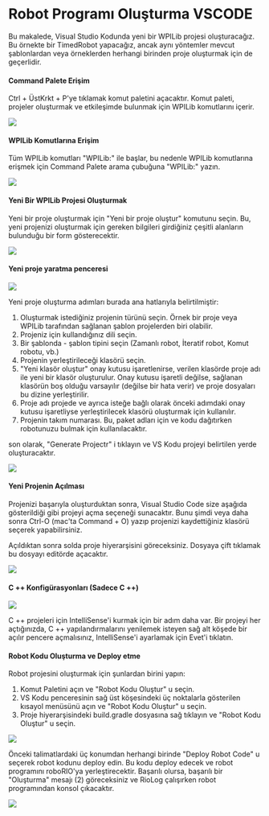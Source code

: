 # Robot Programı Oluşturma VSCODE

Bu makalede, Visual Studio Kodunda yeni bir WPILib projesi oluşturacağız. Bu örnekte bir TimedRobot yapacağız, ancak aynı yöntemler mevcut şablonlardan veya örneklerden herhangi birinden proje oluşturmak için de geçerlidir.

#### Command Palete Erişim

Ctrl + ÜstKrkt + P'ye tıklamak komut paletini açacaktır. Komut paleti, projeler oluşturmak ve etkileşimde bulunmak için WPILib komutlarını içerir.

![](../.gitbook/assets/image%20%28113%29.png)

#### WPILib Komutlarına Erişim

Tüm WPILib komutları "WPILib:" ile başlar, bu nedenle WPILib komutlarına erişmek için Command Palete arama çubuğuna "WPILib:" yazın.

![](../.gitbook/assets/image%20%2820%29.png)

#### Yeni Bir WPILib Projesi Oluşturmak

Yeni bir proje oluşturmak için "Yeni bir proje oluştur" komutunu seçin. Bu, yeni projenizi oluşturmak için gereken bilgileri girdiğiniz çeşitli alanların bulunduğu bir form gösterecektir.

![](../.gitbook/assets/image%20%2817%29.png)

#### Yeni proje yaratma penceresi

![](../.gitbook/assets/image%20%2816%29.png)

Yeni proje oluşturma adımları burada ana hatlarıyla belirtilmiştir:  
  


1. Oluşturmak istediğiniz projenin türünü seçin. Örnek bir proje veya WPILib tarafından sağlanan şablon projelerden biri olabilir.
2. Projeniz için kullandığınız dili seçin.
3. Bir şablonda - şablon tipini seçin \(Zamanlı robot, İteratif robot, Komut robotu, vb.\)
4. Projenin yerleştirileceği klasörü seçin.
5. "Yeni klasör oluştur" onay kutusu işaretlenirse, verilen klasörde proje adı ile yeni bir klasör oluşturulur. Onay kutusu işaretli değilse, sağlanan klasörün boş olduğu varsayılır \(değilse bir hata verir\) ve proje dosyaları bu dizine yerleştirilir.
6. Proje adı projede ve ayrıca isteğe bağlı olarak önceki adımdaki onay kutusu işaretliyse yerleştirilecek klasörü oluşturmak için kullanılır.
7. Projenin takım numarası. Bu, paket adları için ve kodu dağıtırken robotunuzu bulmak için kullanılacaktır.

son olarak, "Generate Projectr" i tıklayın ve VS Kodu projeyi belirtilen yerde oluşturacaktır.

![](../.gitbook/assets/image%20%285%29.png)

#### Yeni Projenin Açılması

Projenizi başarıyla oluşturduktan sonra, Visual Studio Code size aşağıda gösterildiği gibi projeyi açma seçeneği sunacaktır. Bunu şimdi veya daha sonra Ctrl-O \(mac'ta Command + O\) yazıp projenizi kaydettiğiniz klasörü seçerek yapabilirsiniz.

Açıldıktan sonra solda proje hiyerarşisini göreceksiniz. Dosyaya çift tıklamak bu dosyayı editörde açacaktır.

![](../.gitbook/assets/image%20%289%29.png)

#### C ++ Konfigürasyonları \(Sadece C ++\)

![](../.gitbook/assets/image%20%28119%29.png)

C ++ projeleri için IntelliSense'i kurmak için bir adım daha var. Bir projeyi her açtığınızda, C ++ yapılandırmalarını yenilemek isteyen sağ alt köşede bir açılır pencere açmalısınız, IntelliSense'i ayarlamak için Evet'i tıklatın.

#### Robot Kodu Oluşturma ve Deploy etme

Robot projesini oluşturmak için şunlardan birini yapın:  
  


1. Komut Paletini açın ve "Robot Kodu Oluştur" u seçin.
2.  VS Kodu penceresinin sağ üst köşesindeki üç noktalarla gösterilen kısayol menüsünü açın ve "Robot Kodu Oluştur" u seçin.
3.  Proje hiyerarşisindeki build.gradle dosyasına sağ tıklayın ve "Robot Kodu Oluştur" u seçin.

![](../.gitbook/assets/image%20%2863%29.png)

Önceki talimatlardaki üç konumdan herhangi birinde "Deploy Robot Code" u seçerek robot kodunu deploy edin. Bu kodu deploy edecek ve robot programını roboRIO'ya yerleştirecektir. Başarılı olursa, başarılı bir "Oluşturma" mesajı \(2\) göreceksiniz ve RioLog çalışırken robot programından konsol çıkacaktır.

![](../.gitbook/assets/image%20%28112%29.png)

